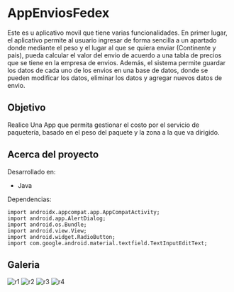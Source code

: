 # AppEnviosFedex

Este es u aplicativo movil que tiene varias funcionalidades. En primer lugar, el aplicativo permite al usuario ingresar de forma sencilla a un apartado donde mediante el peso y el lugar al que se quiera enviar (Continente y pais), pueda calcular el valor del envio de acuerdo a una tabla de precios que se tiene en la empresa de envios. Además, el sistema permite guardar los datos de cada uno de los envios en una base de datos, donde se pueden modificar los datos, eliminar los datos y agregar nuevos datos de envio.

## Objetivo
Realice Una App que permita gestionar el costo por el servicio de paquetería, basado en el peso del paquete y la zona a la que va dirigido.


## Acerca del proyecto
Desarrollado en: 
  - Java

Dependencias:

    import androidx.appcompat.app.AppCompatActivity;
    import android.app.AlertDialog;
    import android.os.Bundle;
    import android.view.View;
    import android.widget.RadioButton;
    import com.google.android.material.textfield.TextInputEditText;
    
## Galeria
![r1](https://user-images.githubusercontent.com/42383412/111048915-66e1f580-841b-11eb-9c9d-a1b4ebcd3e45.gif)
![r2](https://user-images.githubusercontent.com/42383412/111049485-8c6eff00-841b-11eb-89ed-be4a7d6ab4cd.gif)
![r3](https://user-images.githubusercontent.com/42383412/111049774-a14b9280-841b-11eb-91f0-4e1e11fd19e3.gif)
![r4](https://user-images.githubusercontent.com/42383412/111050073-b58f8f80-841b-11eb-92e0-48775620d3fe.gif)

